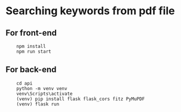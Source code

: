 # Searching keywords from pdf file
## For front-end      
        npm install
        npm run start
## For back-end
        cd api
        python -m venv venv
        venv\Scripts\activate
        (venv) pip install flask flask_cors fitz PyMuPDF
        (venv) flask run